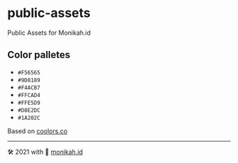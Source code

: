 # public-assets

Public Assets for Monikah.id

## Color palletes

- `#F56565`
- `#9D8189`
- `#F4ACB7`
- `#FFCAD4`
- `#FFE5D9`
- `#D8E2DC`
- `#1A202C`

Based on [coolors.co](https://coolors.co/d8e2dc-ffe5d9-ffcad4-f4acb7-9d8189)

---

🛠️ 2021 with 💖 [monikah.id](https://www.monikah.id)

